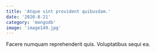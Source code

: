 ```yaml
---
title: 'Atque sint provident quibusdam.'
date: '2020-8-21'
category: 'mongodb'
image: 'image149.jpg'
---
```


Facere numquam reprehenderit quis.
Voluptatibus sequi ea.

